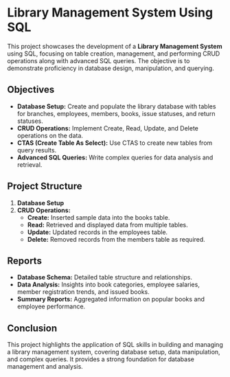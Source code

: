 # Library Management System Using SQL

This project showcases the development of a **Library Management System** using SQL, focusing on table creation, management, and performing CRUD operations along with advanced SQL queries. The objective is to demonstrate proficiency in database design, manipulation, and querying.

## Objectives

- **Database Setup:** Create and populate the library database with tables for branches, employees, members, books, issue statuses, and return statuses.
- **CRUD Operations:** Implement Create, Read, Update, and Delete operations on the data.
- **CTAS (Create Table As Select):** Use CTAS to create new tables from query results.
- **Advanced SQL Queries:** Write complex queries for data analysis and retrieval.

## Project Structure

1. **Database Setup**
2. **CRUD Operations:**
   - **Create:** Inserted sample data into the books table.
   - **Read:** Retrieved and displayed data from multiple tables.
   - **Update:** Updated records in the employees table.
   - **Delete:** Removed records from the members table as required.

## Reports

- **Database Schema:** Detailed table structure and relationships.
- **Data Analysis:** Insights into book categories, employee salaries, member registration trends, and issued books.
- **Summary Reports:** Aggregated information on popular books and employee performance.

## Conclusion

This project highlights the application of SQL skills in building and managing a library management system, covering database setup, data manipulation, and complex queries. It provides a strong foundation for database management and analysis.
